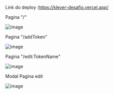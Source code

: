 Link do deploy :https://klever-desafio.vercel.app/

Pagina "/"

![image](https://user-images.githubusercontent.com/87707157/157376352-4f9b862e-c993-47b3-a6b2-a55a38e5cf27.png)


Pagina "/addToken"

![image](https://user-images.githubusercontent.com/87707157/157376388-b601c73f-835d-4a80-a097-e92409538c35.png)


Pagina "/edit:TokenName"

![image](https://user-images.githubusercontent.com/87707157/157376433-2b2d3431-2777-4a5b-b590-cfaad02dccc7.png)


Modal Pagina edit

![image](https://user-images.githubusercontent.com/87707157/157376458-f1b4e31e-48c6-4e55-b80e-02af375167b7.png)

